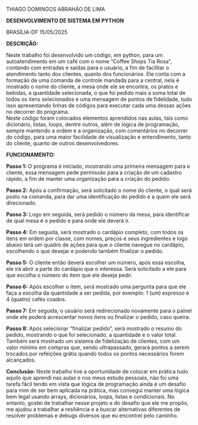 THIAGO DOMINGOS ABRAHÃO DE LIMA 

**DESENVOLVIMENTO DE SISTEMA EM PYTHON** 

BRASÍLIA-DF 15/05/2025 




**DESCRIÇÃO:** 

  Neste  trabalho  foi  desenvolvido  um  código,  em  python,  para  um autoatendimento em um café com o nome “Coffee Shops Tia Rosa”, contando com entradas e saídas para o usuário, a fim de facilitar o atendimento tanto dos clientes, quanto dos funcionários. Ele conta com a formação de uma comanda de controle mandada para a central, nela é mostrado o nome do cliente, a mesa onde ele se encontra, os pratos e bebidas, a quantidade selecionada, o que foi pedido mais a soma total de todos os itens selecionados e uma mensagem de pontos de fidelidade, tudo isso apresentando linhas de códigos para executar cada uma dessas ações no decorrer do programa.  
  Neste código foram colocados elementos aprendidos nas aulas, tais como dicionário, listas, loops, dentre outros, além de lógica de programação, sempre mantendo a ordem e a organização, com comentários no decorrer do código,  para uma maior facilidade de visualização e entendimento, tanto do cliente, quanto de outros desenvolvedores. 





**FUNCIONAMENTO:** 

**Passo 1:** O programa é iniciado, mostrando uma primeira mensagem para o cliente, essa mensagem pede permissão para a criação de um cadastro rápido, a fim de manter uma organização para a criação do pedido. 

**Passo 2:** Após a confirmação, será solicitado o nome do cliente, o qual será posto na comanda, para dar uma identificação do pedido e a quem ele será direcionado. 

**Passo 3:** Logo em seguida, será pedido o número da mesa, para identificar de qual mesa é o pedido e para onde ele deverá ir. 

**Passo 4:** Em seguida, será mostrado o cardápio completo, com todos os itens em ordem por classe, com nomes, preços e seus ingredientes e logo abaixo terá um quadro de ações para que o cliente navegue no cardápio, escolhendo o que desejar e podendo também finalizar o pedido. 

**Passo 5:** O cliente então deverá escolher um número, após essa escolha, ele irá abrir a parte do cardápio que o interessa. Será solicitado a ele para que escolha o número do item que ele deseja pedir. 

**Passo 6:** Após escolher o item, será mostrado uma pergunta para que ele faça a escolha da quantidade a ser pedida, por exemplo: 1 (um) expresso e 4 (quatro) cafés coados. 

**Passo 7:** Em seguida, o usuário será redirecionado novamente para o painel onde ele poderá acrescentar novos itens ou finalizar o pedido, caso queira. 

**Passo 8:** Após selecionar “finalizar pedido”, será mostrado o resumo do pedido, mostrando o que foi selecionado, a quantidade e o valor total. Também será mostrado  um  sistema  de  fidelização  de  clientes,  com  um  valor  mínimo  em compras que, sendo ultrapassado, gerará pontos a serem trocados por refeições grátis quando todos os pontos necessários forem alcançados.  




**Conclusão:** Neste trabalho tive a oportunidade de colocar em prática tudo aquilo que aprendi nas aulas e nos meus estudo pessoais, não foi uma tarefa fácil tendo em vista que lógica de programação ainda é um desafio para mim de ser bem aplicada na prática, mas consegui manter uma lógica bem legal usando arrays, dicionários, loops, listas e condicionais. No entanto, gostei de trabalhar nesse projeto e do desafio que ele  me  propôs,  me  ajudou  a  trabalhar  a  resiliência  e  a  buscar  alternativas diferentes  de  resolver  problemas  e  debugs  diversos  que  eu  encontrei  pelo caminho.  
